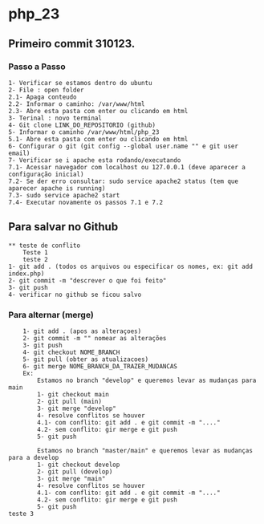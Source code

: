 # php_23

## Primeiro commit 310123.
### Passo a Passo 
    1- Verificar se estamos dentro do ubuntu
    2- File : open folder 
    2.1- Apaga conteudo 
    2.2- Informar o caminho: /var/www/html
    2.3- Abre esta pasta com enter ou clicando em html 
    3- Terinal : novo terminal 
    4- Git clone LINK_DO_REPOSITORIO (github)
    5- Informar o caminho /var/www/html/php_23
    5.1- Abre esta pasta com enter ou clicando em html 
    6- Configurar o git (git config --global user.name "" e git user email)
    7- Verificar se i apache esta rodando/executando
    7.1- Acessar navegador com localhost ou 127.0.0.1 (deve aparecer a configuração inicial)
    7.2- Se der erro consultar: sudo service apache2 status (tem que aparecer apache is running)
    7.3- sudo service apache2 start
    7.4- Executar novamente os passos 7.1 e 7.2

## Para salvar no Github
    ** teste de conflito 
        Teste 1 
        teste 2
    1- git add . (todos os arquivos ou especificar os nomes, ex: git add index.php)
    2- git commit -m "descrever o que foi feito"
    3- git push 
    4- verificar no github se ficou salvo 

### Para alternar  (merge)
        1- git add . (apos as alteraçoes)
        2- git commit -m "" nomear as alterações 
        3- git push 
        4- git checkout NOME_BRANCH
        5- git pull (obter as atualizacoes)
        6- git merge NOME_BRANCH_DA_TRAZER_MUDANCAS
        Ex: 
            Estamos no branch "develop" e queremos levar as mudanças para main
            1- git checkout main 
            2- git pull (main)
            3- git merge "develop"
            4- resolve conflitos se houver
            4.1- com conflito: git add . e git commit -m "...."
            4.2- sem conflito: gir merge e git push
            5- git push

            Estamos no branch "master/main" e queremos levar as mudanças para a develop
            1- git checkout develop
            2- git pull (develop)
            3- git merge "main"
            4- resolve conflitos se houver
            4.1- com conflito: git add . e git commit -m "...."
            4.2- sem conflito: gir merge e git push
            5- git push
    teste 3     


        
        

